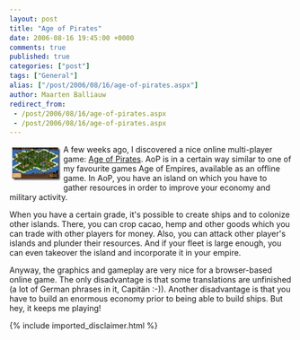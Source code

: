 ```yaml
---
layout: post
title: "Age of Pirates"
date: 2006-08-16 19:45:00 +0000
comments: true
published: true
categories: ["post"]
tags: ["General"]
alias: ["/post/2006/08/16/age-of-pirates.aspx"]
author: Maarten Balliauw
redirect_from:
 - /post/2006/08/16/age-of-pirates.aspx
 - /post/2006/08/16/age-of-pirates.aspx
---
```

<p><a href="/images/WindowsLiveWriter/AgeofPirates_8667/aop%5B4%5D.jpg" mce_href="/images/WindowsLiveWriter/AgeofPirates_8667/aop%5B4%5D.jpg" atomicselection="true"><img src="/images/WindowsLiveWriter/AgeofPirates_8667/aop_thumb%5B4%5D.jpg" style="border: 0px none ;" mce_src="/images/WindowsLiveWriter/AgeofPirates_8667/aop_thumb%5B4%5D.jpg" align="left" border="0" height="59" hspace="5" vspace="5" width="86"></a> A few weeks ago, I discovered a nice online multi-player game: <a href="http://www.ageofpirates.co.uk" mce_href="http://www.ageofpirates.co.uk">Age of Pirates</a>. AoP is in a certain way similar to one of my favourite games Age of Empires, available as an offline game. In AoP, you have an island on which you have to gather resources in order to improve your economy and military activity. </p><p>When you have a certain grade, it's possible to create ships and to colonize other islands. There, you can crop cacao, hemp and other goods which you can trade with other players for money. Also, you can attack other player's islands and plunder their resources. And if your fleet is large enough, you can even takeover the island and incorporate it in your empire. </p><p>Anyway, the graphics and gameplay are very nice for a browser-based online game. The only disadvantage is that some translations are unfinished (a lot of German phrases in it, Capitän :-)). Another disadvantage is that you have to build an enormous economy prior to being able to build ships. But hey, it keeps me playing!</p>

{% include imported_disclaimer.html %}

